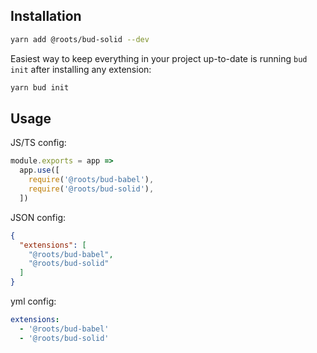 ## Installation

```sh
yarn add @roots/bud-solid --dev
```

Easiest way to keep everything in your project up-to-date is running `bud init` after installing any extension:

```sh
yarn bud init 
```

## Usage

JS/TS config:

```js
module.exports = app =>
  app.use([
    require('@roots/bud-babel'),
    require('@roots/bud-solid'),
  ])
```

JSON config:

```json
{
  "extensions": [
    "@roots/bud-babel",
    "@roots/bud-solid"
  ]
}
```

yml config:

```yml
extensions:
  - '@roots/bud-babel'
  - '@roots/bud-solid'
```
